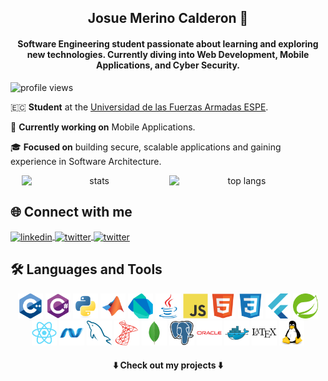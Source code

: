 <h2 align="center">Josue Merino Calderon 🐐</h2>
<h4 align="center">
Software Engineering student passionate about learning and exploring new technologies. Currently diving into Web Development, Mobile Applications, and Cyber Security.
</h4>

<p align="left">
  <img src="https://komarev.com/ghpvc/?username=josue&label=Profile%20views&color=0e75b6&style=flat" alt="profile views" />
</p>

🇪🇨 **Student** at the [Universidad de las Fuerzas Armadas ESPE](https://www.espe.edu.ec/). 

📱 **Currently working on** Mobile Applications. 

🎓 **Focused on** building secure, scalable applications and gaining experience in Software Architecture.

<div align="center">
  <img alt="stats" style="width: 46%; display: inline-block;" src="https://github-readme-stats.vercel.app/api?username=ejmerino&show_icons=true&theme=tokyonight"/>
  <img alt="top langs" style="width: 46%; display: inline-block;" src="https://github-readme-stats.vercel.app/api/top-langs/?username=ejmerino&layout=compact&theme=tokyonight"/>
</div>

## 🌐 Connect with me
<a href="https://www.linkedin.com/in/josue-merino-calderon-52639510a/" target="blank">
  <img align="center" src="https://raw.githubusercontent.com/rahuldkjain/github-profile-readme-generator/master/src/images/icons/Social/linked-in-alt.svg" alt="linkedin" height="30" width="40" />
</a>
<a href="https://x.com/JosMC_10" target="blank">
  <img align="center" src="https://raw.githubusercontent.com/rahuldkjain/github-profile-readme-generator/master/src/images/icons/Social/twitter.svg" alt="twitter" height="30" width="40" />
</a>
<a href="https://www.instagram.com/josuemerinocalderon/" target="blank">
  <img align="center" src="https://raw.githubusercontent.com/rahuldkjain/github-profile-readme-generator/master/src/images/icons/Social/instagram.svg" alt="twitter" height="30" width="40" />
</a>

## 🛠️ Languages and Tools

<p align="center">
    <!-- Programming Languages -->
    <img src="https://raw.githubusercontent.com/devicons/devicon/master/icons/cplusplus/cplusplus-original.svg" alt="cplusplus" width="40" height="40" />
    <img src="https://raw.githubusercontent.com/devicons/devicon/master/icons/csharp/csharp-original.svg" alt="csharp" width="40" height="40" />
    <img src="https://raw.githubusercontent.com/devicons/devicon/master/icons/python/python-original.svg" alt="python" width="40" height="40" />    
    <img src="https://raw.githubusercontent.com/devicons/devicon/master/icons/matlab/matlab-original.svg" alt="matlab" width="40" height="40" />
    <img src="https://raw.githubusercontent.com/devicons/devicon/master/icons/dart/dart-original.svg" alt="dart" width="40" height="40" />
    <img src="https://raw.githubusercontent.com/devicons/devicon/master/icons/java/java-original.svg" alt="java" width="40" height="40" />
    <img src="https://raw.githubusercontent.com/devicons/devicon/master/icons/javascript/javascript-original.svg" alt="javascript" width="40" height="40" />
    <img src="https://raw.githubusercontent.com/devicons/devicon/refs/heads/master/icons/html5/html5-original.svg" alt="html5" width="40" height="40" />
    <img src="https://raw.githubusercontent.com/devicons/devicon/refs/heads/master/icons/css3/css3-original.svg" alt="css3" width="40" height="40" />
    <img src="https://raw.githubusercontent.com/devicons/devicon/master/icons/flutter/flutter-original.svg" alt="flutter" width="40" height="40" />
    <img src="https://raw.githubusercontent.com/devicons/devicon/master/icons/spring/spring-original.svg" alt="springboot" width="40" height="40" />
    <img src="https://raw.githubusercontent.com/devicons/devicon/master/icons/react/react-original.svg" alt="react" width="40" height="40" />    
    <img src="https://raw.githubusercontent.com/devicons/devicon/master/icons/dot-net/dot-net-original.svg" alt="dotnet" width="40" height="40"/>   
    <img src="https://raw.githubusercontent.com/devicons/devicon/master/icons/mysql/mysql-original.svg" alt="mysql" width="40" height="40" />    
    <img src="https://raw.githubusercontent.com/devicons/devicon/master/icons/microsoftsqlserver/microsoftsqlserver-plain.svg" alt="sqlserver" width="40" height="40" />
    <img src="https://raw.githubusercontent.com/devicons/devicon/refs/heads/master/icons/mongodb/mongodb-original.svg" alt="mongodb" width="40" height="40" />
    <img src="https://raw.githubusercontent.com/devicons/devicon/refs/heads/master/icons/postgresql/postgresql-original.svg" alt="postgresql" width="40" height="40" />
    <img src="https://raw.githubusercontent.com/devicons/devicon/master/icons/oracle/oracle-original.svg" alt="oracle" width="40" height="40" />
    <img src="https://raw.githubusercontent.com/devicons/devicon/refs/heads/master/icons/docker/docker-original.svg" alt="docker" width="40" height="40" />
    <img src="https://raw.githubusercontent.com/devicons/devicon/refs/heads/master/icons/latex/latex-original.svg" alt="latex" width="40" height="40" />
    <img src="https://raw.githubusercontent.com/devicons/devicon/master/icons/linux/linux-original.svg" alt="linux" width="40" height="40" />
</p>


<h4 align="center">⬇️ Check out my projects ⬇️</h4>
